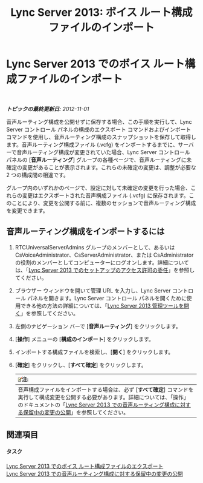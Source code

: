 ﻿---
title: 'Lync Server 2013: ボイス ルート構成ファイルのインポート'
TOCTitle: ボイス ルート構成ファイルのインポート
ms:assetid: 4bac05e5-ed8b-4f10-96b0-b8a65ff356ec
ms:mtpsurl: https://technet.microsoft.com/ja-jp/library/Gg398301(v=OCS.15)
ms:contentKeyID: 48272017
ms.date: 05/19/2016
mtps_version: v=OCS.15
ms.translationtype: HT
---

# Lync Server 2013 でのボイス ルート構成ファイルのインポート

 

_**トピックの最終更新日:** 2012-11-01_

音声ルーティング構成を公開せずに保存する場合、この手順を実行して、Lync Server コントロール パネルの構成のエクスポート コマンドおよびインポート コマンドを使用し、音声ルーティング構成のスナップショットを保存して取得します。音声ルーティング構成ファイル (.vcfg) をインポートするまでに、サーバーで音声ルーティング構成が変更されていた場合、Lync Server コントロール パネルの \[**音声ルーティング**\] グループの各種ページで、音声ルーティングに未確定の変更があることが表示されます。これらの未確定の変更は、調整が必要な 2 つの構成間の相違です。

グループ内のいずれかのページで、設定に対して未確定の変更を行った場合、これらの変更はエクスポートされた音声構成ファイル (.vcfg) に保存されます。このことにより、変更を公開する前に、複数のセッションで音声ルーティング構成を変更できます。

## 音声ルーティング構成をインポートするには

1.  RTCUniversalServerAdmins グループのメンバーとして、あるいは CsVoiceAdministrator、CsServerAdministrator、または CsAdministrator の役割のメンバーとしてコンピューターにログオンします。詳細については、「[Lync Server 2013 でのセットアップのアクセス許可の委任](lync-server-2013-delegate-setup-permissions.md)」を参照してください。

2.  ブラウザー ウィンドウを開いて管理 URL を入力し、Lync Server コントロール パネルを開きます。Lync Server コントロール パネルを開くために使用できる他の方法の詳細については、「[Lync Server 2013 管理ツールを開く](lync-server-2013-open-lync-server-administrative-tools.md)」を参照してください。

3.  左側のナビゲーション バーで \[**音声ルーティング**\] をクリックします。

4.  \[**操作**\] メニューの \[**構成のインポート**\] をクリックします。

5.  インポートする構成ファイルを検索し、\[**開く**\] をクリックします。

6.  \[**確定**\] をクリックし、\[**すべて確定**\] をクリックします。
    
    <table>
    <thead>
    <tr class="header">
    <th><img src="images/Gg412781.note(OCS.15).gif" title="note" alt="note" />注:</th>
    </tr>
    </thead>
    <tbody>
    <tr class="odd">
    <td>音声構成ファイルをインポートする場合は、必ず [<strong>すべて確定</strong>] コマンドを実行して構成変更を公開する必要があります。詳細については、「操作」のドキュメントの「<a href="lync-server-2013-publish-pending-changes-to-the-voice-routing-configuration.md">Lync Server 2013 での音声ルーティング構成に対する保留中の変更の公開</a>」を参照してください。</td>
    </tr>
    </tbody>
    </table>


## 関連項目

#### タスク

[Lync Server 2013 でのボイス ルート構成ファイルのエクスポート](lync-server-2013-export-a-voice-route-configuration-file.md)  
[Lync Server 2013 での音声ルーティング構成に対する保留中の変更の公開](lync-server-2013-publish-pending-changes-to-the-voice-routing-configuration.md)

